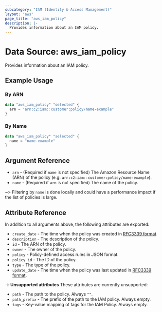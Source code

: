 ```yaml
---
subcategory: "IAM (Identity & Access Management)"
layout: "aws"
page_title: "aws_iam_policy"
description: |-
  Provides information about an IAM policy.
---
```


[RFC3339 format]: https://datatracker.ietf.org/doc/html/rfc3339#section-5.8

# Data Source: aws_iam_policy

Provides information about an IAM policy.

## Example Usage

### By ARN

```terraform
data "aws_iam_policy" "selected" {
  arn = "arn:c2:iam::customer:policy/name-example"
}
```

### By Name

```terraform
data "aws_iam_policy" "selected" {
  name = "name-example"
}
```

## Argument Reference

* `arn` - (Required if `name` is not specified) The Amazon Resource Name (ARN) of the policy
  (e.g. `arn:c2:iam::customer:policy/name-example`).
* `name` - (Required if `arn` is not specified) The name of the policy.

~> Filtering by `name` is done locally and could have a performance impact if the list of policies is large.

## Attribute Reference

In addition to all arguments above, the following attributes are exported:

* `create_date` - The time when the policy was created in [RFC3339 format].
* `description` - The description of the policy.
* `id` - The ARN of the policy.
* `owner` - The owner of the policy.
* `policy` - Policy-defined access rules in JSON format.
* `policy_id` - The ID of the policy.
* `type` - The type of the policy.
* `update_date` - The time when the policy was last updated in [RFC3339 format].

->  **Unsupported attributes**
These attributes are currently unsupported:

* `path` - The path to the policy. Always `""`.
* `path_prefix` - The prefix of the path to the IAM policy. Always empty.
* `tags` - Key-value mapping of tags for the IAM Policy. Always empty.
